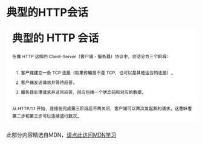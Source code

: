 # 典型的HTTP会话

![](images/20230102123306.png)  

此部分内容精选自MDN，[请点此访问MDN学习](https://developer.mozilla.org/zh-CN/docs/Web/HTTP/Session)

